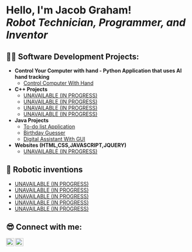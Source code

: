 <h1>Hello, I'm Jacob Graham! <br/><i>Robot Technician, Programmer, and Inventor</i></h1>

<h2>👨‍💻 Software Development Projects:</h2>

- <b>Control Your Computer with hand - Python Application that uses AI hand tracking</b>
  - [Control Computer With Hand](https://github.com/JacobTheCoder19/Control-Computer-With-Hand) 
- <b>C++ Projects</b>
  - [ UNAVAILABLE (IN PROGRESS)](https://)
  - [UNAVAILABLE (IN PROGRESS)](https://)
  - [UNAVAILABLE (IN PROGRESS)](https://)
  - [UNAVAILABLE (IN PROGRESS)](https://githu)
- <b>Java Projects</b>
  - [To-do list Application](https://github.com/JacobTheCoder19/ToDoListInJava/tree/main)
  - [Birthday Guesser](https://github.com/JacobTheCoder19/Birthday_Guesser)
  - [Digital Assistant With GUI](https://github.com/JacobTheCoder19/Digital-assistant-written-in-Java)
- <b>Websites (HTML,CSS,JAVASCRIPT,JQUERY)</b>
  - [ UNAVAILABLE (IN PROGRESS)](https://)

<h2>🤖 Robotic inventions</h2>

- [ UNAVAILABLE (IN PROGRESS)](https://)
- [ UNAVAILABLE (IN PROGRESS)](https://)
- [ UNAVAILABLE (IN PROGRESS)](https://)
- [ UNAVAILABLE (IN PROGRESS)](https://)
- [ UNAVAILABLE (IN PROGRESS)](https://)

<h2> 😎 Connect with me:</h2>

<!--[<img align="left" alt="Jacob Graham | YouTube" width="22px" src="https://cdn.jsdelivr.net/npm/simple-icons@v3/icons/youtube.svg" />][youtube]
[<img align="left" alt="Jacob Graham | Twitter" width="22px" src="https://cdn.jsdelivr.net/npm/simple-icons@v3/icons/twitter.svg" />][twitter] -->
[<img align="left" alt="Jacob Graham | LinkedIn" width="22px" src="https://cdn.jsdelivr.net/npm/simple-icons@v3/icons/linkedin.svg" />][linkedin]
[<img align="left" alt="Jacob Graham | Instagram" width="22px" src="https://cdn.jsdelivr.net/npm/simple-icons@v3/icons/instagram.svg" />][instagram]

<!--[twitter]: https://twitter.com/joshmadakor 
[youtube]: https://www.youtube.com/c/joshmadakor -->
[instagram]: https://www.instagram.com/lifeasagraham/
[linkedin]:  https://www.linkedin.com/in/jacob-graham-6693b82a2/
